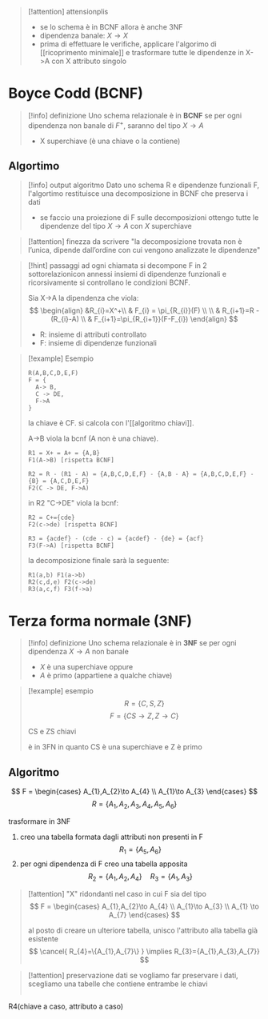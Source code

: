>[!attention] attensionplis 
> - se lo schema è in BCNF allora è anche 3NF
> - dipendenza banale: $X \to X$
> - prima di effettuare le verifiche, applicare l'algorimo di [[ricoprimento minimale]] e trasformare tutte le dipendenze in X->A con X attributo singolo 
# Boyce Codd (BCNF)
> [!info] definizione
> Uno schema relazionale è in **BCNF** se per ogni dipendenza non banale di $F^+$, saranno del tipo $X\to A$
> - X superchiave (è una chiave o la contiene)

## Algortimo
>[!info] output algoritmo
> Dato uno schema R e dipendenze funzionali F, l'algortimo restituisce una decomposizione in BCNF che preserva i dati
> - se faccio una proiezione di F sulle decomposizioni ottengo tutte le dipendenze del tipo $X\to A$ con $X$ superchiave

>[!attention] finezza da scrivere
>"la decomposizione trovata non è l’unica, dipende dall’ordine con cui vengono analizzate le dipendenze"

> [!hint] passaggi
> ad ogni chiamata si decompone F in 2 sottorelazionicon annessi insiemi di dipendenze funzionali e ricorsivamente si controllano le condizioni BCNF.
> 
> Sia X->A la dipendenza che viola:
> $$
> \begin{align}
> &R_{i}=X^+\\
> & F_{i} = \pi_{R_{i}}(F) \\
>  \\
> & R_{i+1}=R - (R_{i}-A) \\
> & F_{i+1}=\pi_{R_{i+1}}(F-F_{i})
> \end{align}
> $$
> - R: insieme di attributi controllato
> - F: insieme di dipendenze funzionali

>[!example] Esempio
> ```
> R(A,B,C,D,E,F)
> F = {
> 	A-> B,
> 	C -> DE,
> 	F->A
> }
> ```
> la chiave è CF. si calcola con l'[[algoritmo chiavi]].
> 
> A->B viola la bcnf (A non è una chiave).
> ```
> R1 = X+ = A+ = {A,B}
> F1(A->B) [rispetta BCNF]
> 
> R2 = R - (R1 - A) = {A,B,C,D,E,F} - {A,B - A} = {A,B,C,D,E,F} - {B} = {A,C,D,E,F}
> F2(C -> DE, F->A)
> ```
> 
> in R2 "C->DE" viola la bcnf:
> ```
> R2 = C+={cde}
> F2(c->de) [rispetta BCNF]
> 
> R3 = {acdef} - (cde - c) = {acdef} - {de} = {acf}
> F3(F->A) [rispetta BCNF]
> ```
> 
> la decomposizione finale sarà la seguente:
> ```
> R1(a,b) F1(a->b)
> R2(c,d,e) F2(c->de)
> R3(a,c,f) F3(f->a)
> ```

# Terza forma normale (3NF)
>[!info] definizione
>Uno schema relazionale è in **3NF** se per ogni dipendenza $X\to A$ non banale
> -  $X$ è una superchiave
> oppure
> -  $A$ è primo (appartiene a qualche chiave)

>[!example] esempio
> $$
> R = \{C,S,Z\}
> $$
> $$
> F = \{CS\to Z, Z\to C\}
> $$
> 
> CS e ZS chiavi
> 
> è in 3FN in quanto CS è una superchiave e Z è primo

## Algoritmo

$$
F = \begin{cases}
A_{1},A_{2}\to A_{4} \\
A_{1}\to A_{3}
\end{cases}
$$
$$
R = \{A_{1},A_{2},A_{3},A_{4},A_{5},A_{6}\}
$$

trasformare in 3NF

1. creo una tabella formata dagli attributi non presenti in F
$$
R_{1}=\{A_{5},A_{6}\}
$$
2. per ogni dipendenza di F creo una tabella apposita
$$
R_{2}=\{A_{1},A_{2},A_{4}\} \quad R_{3} = \{A_{1},A_{3}\}
$$

>[!attention] "X" ridondanti
> nel caso in cui F sia del tipo
> $$
> F = \begin{cases}
> A_{1},A_{2}\to A_{4} \\
> A_{1}\to A_{3} \\
> A_{1} \to A_{7}
> \end{cases}
> $$
> 
> al posto di creare un ulteriore tabella, unisco l'attributo alla tabella già esistente
> $$
> \cancel{ R_{4}=\{A_{1},A_{7}\} } \implies R_{3}={A_{1},A_{3},A_{7}}
> $$


>[!attention] preservazione dati
>se vogliamo far preservare i dati, scegliamo una tabelle che contiene entrambe le chiavi
>```
R4(chiave a caso, attributo a caso)
> ```
